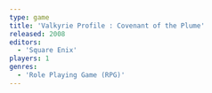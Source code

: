```yaml
---
type: game
title: 'Valkyrie Profile : Covenant of the Plume'
released: 2008
editors: 
  - 'Square Enix'
players: 1
genres:
  - 'Role Playing Game (RPG)'
---
```

